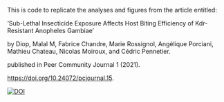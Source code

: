 This is code to replicate the analyses and figures from the article entitled:

‘Sub-Lethal Insecticide Exposure Affects Host Biting Efficiency of Kdr-Resistant Anopheles Gambiae’

by Diop, Malal M, Fabrice Chandre, Marie Rossignol, Angélique Porciani, Mathieu Chateau, Nicolas Moiroux, and Cédric Pennetier.

published in Peer Community Journal 1 (2021). 

https://doi.org/10.24072/pcjournal.15.

[![DOI](https://zenodo.org/badge/DOI/10.5281/zenodo.3819289.svg)](https://doi.org/10.5281/zenodo.3819289)
